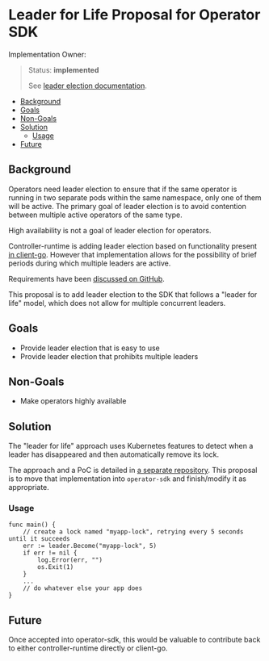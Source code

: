 # Leader for Life Proposal for Operator SDK

Implementation Owner:

> Status: **implemented**
>
> See [leader election documentation](https://sdk.operatorframework.io/docs/golang/quickstart/#leader-election).

- [Background](#background)
- [Goals](#goals)
- [Non-Goals](#non-goals)
- [Solution](#solution)
  - [Usage](#usage)
- [Future](#future)

## Background

Operators need leader election to ensure that if the same operator is running
in two separate pods within the same namespace, only one of them will be
active. The primary goal of leader election is to avoid contention between
multiple active operators of the same type.

High availability is not a goal of leader election for operators.

Controller-runtime is adding leader election based on functionality present [in
client-go](https://github.com/kubernetes/client-go/blob/master/tools/leaderelection/leaderelection.go). However that
implementation allows for the possibility of brief periods during which
multiple leaders are active.

Requirements have been [discussed on
GitHub](https://github.com/operator-framework/operator-sdk/issues/136).

This proposal is to add leader election to the SDK that follows a "leader for
life" model, which does not allow for multiple concurrent leaders.

## Goals

* Provide leader election that is easy to use
* Provide leader election that prohibits multiple leaders

## Non-Goals

* Make operators highly available

## Solution

The "leader for life" approach uses Kubernetes features to detect when a leader
has disappeared and then automatically remove its lock.

The approach and a PoC is detailed in [a separate
repository](https://github.com/mhrivnak/leaderelection). This proposal is to move
that implementation into `operator-sdk` and finish/modify it as appropriate.

### Usage

```golang
func main() {
    // create a lock named "myapp-lock", retrying every 5 seconds until it succeeds
    err := leader.Become("myapp-lock", 5)
    if err != nil {
        log.Error(err, "")
        os.Exit(1)
    }
    ...
    // do whatever else your app does
}
```

## Future

Once accepted into operator-sdk, this would be valuable to contribute back to either
controller-runtime directly or client-go.
